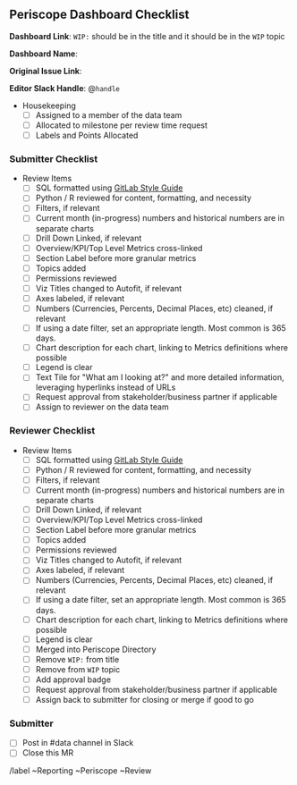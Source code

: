 ## Periscope Dashboard Checklist

<!--
Please complete all items. Ask questions in #data
--->

**Dashboard Link**:
`WIP:` should be in the title and it should be in the `WIP` topic

**Dashboard Name**:

**Original Issue Link**:
<!--
If none, please include a description
--->

**Editor Slack Handle**: @`handle`

* Housekeeping
  - [ ] Assigned to a member of the data team
  - [ ] Allocated to milestone per review time request
  - [ ] Labels and Points Allocated

### Submitter Checklist

* Review Items
   * [ ] SQL formatted using [GitLab Style Guide](https://about.gitlab.com/handbook/business-ops/data-team/sql-style-guide/)
   * [ ] Python / R reviewed for content, formatting, and necessity
   * [ ] Filters, if relevant
   * [ ] Current month (in-progress) numbers and historical numbers are in separate charts
   * [ ] Drill Down Linked, if relevant
   * [ ] Overview/KPI/Top Level Metrics cross-linked
   * [ ] Section Label before more granular metrics
   * [ ] Topics added
   * [ ] Permissions reviewed
   * [ ] Viz Titles changed to Autofit, if relevant
   * [ ] Axes labeled, if relevant
   * [ ] Numbers (Currencies, Percents, Decimal Places, etc) cleaned, if relevant
   * [ ] If using a date filter, set an appropriate length. Most common is 365 days.
   * [ ] Chart description for each chart, linking to Metrics definitions where possible
   * [ ] Legend is clear
   * [ ] Text Tile for "What am I looking at?" and more detailed information, leveraging hyperlinks instead of URLs
   * [ ] Request approval from stakeholder/business partner if applicable
   * [ ] Assign to reviewer on the data team

### Reviewer Checklist
* Review Items
   * [ ] SQL formatted using [GitLab Style Guide](https://about.gitlab.com/handbook/business-ops/data-team/sql-style-guide/)
   * [ ] Python / R reviewed for content, formatting, and necessity
   * [ ] Filters, if relevant
   * [ ] Current month (in-progress) numbers and historical numbers are in separate charts
   * [ ] Drill Down Linked, if relevant
   * [ ] Overview/KPI/Top Level Metrics cross-linked
   * [ ] Section Label before more granular metrics
   * [ ] Topics added
   * [ ] Permissions reviewed
   * [ ] Viz Titles changed to Autofit, if relevant
   * [ ] Axes labeled, if relevant
   * [ ] Numbers (Currencies, Percents, Decimal Places, etc) cleaned, if relevant
   * [ ] If using a date filter, set an appropriate length. Most common is 365 days.
   * [ ] Chart description for each chart, linking to Metrics definitions where possible
   * [ ] Legend is clear
   * [ ] Merged into Periscope Directory
   * [ ] Remove `WIP:` from title
   * [ ] Remove from `WIP` topic
   * [ ] Add approval badge
   * [ ] Request approval from stakeholder/business partner if applicable
   * [ ] Assign back to submitter for closing or merge if good to go

### Submitter
   * [ ] Post in #data channel in Slack
   * [ ] Close this MR

/label ~Reporting ~Periscope ~Review